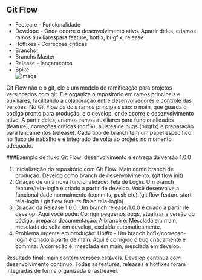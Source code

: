 ## Git Flow


* Fecteare - Funcionalidade
* Develope - Onde ocorre o desenvolvimento ativo. Apartir deles, criamos ramos auxiliarespara feature, hotfix, bugfix, release
* Hotfixes - Correções críticas
* Branchs
* Branchs Master
* Release - lançamentos
* Spike
  <br>
![image](https://github.com/user-attachments/assets/9a7308e4-1518-4d5c-87d1-95e4d3c2d532)




Git Flow não é o git, ele é um modelo de ramificação para projetos versionados com git. Ele organiza o repositório em ramos principais e auxiliares, facilitando a colaboração entre desenvolvedores e controle das versões.
No Git Flow os dois ramos principais são: o main, que guarda o código pronto para produção, e o develop, onde ocorre o desenvolvimento ativo. A partir deles, criamos ramos auxiliares para funcionalidades (feature), correções críticas (hotfix), ajustes de bugs (bugfix) e preparação para lançamentos (release). Cada tipo de branch tem um papel específico no fluxo de trabalho e é integrado de volta ao projeto no momento adequado.
<br>

###Exemplo de fluxo Git Flow: desenvolvimento e entrega da versão 1.0.0
1. Inicialização do repositório com Git Flow. Main como branch de produção. Develop como branch de desenvolvimento. (git flow init)
2. Criação de uma nova funcionalidade: Tela de Login. Um branch feature/tela-login é criado a partir de develop. Você desenvolve a funcionalidade normalmente (commits, push etc).(git flow feature start tela-login / git flow feature finish tela-login)
3. Criação da Release 1.0.0. Um branch release/1.0.0 é criado a partir de develop. Aqui você pode: Corrigir pequenos bugs, atualizar a versão do código, preparar documentação. A branch é: Mesclada em main, mesclada de volta em develop, excluída automaticamente.
4. Problema urgente em produção: Hotfix - Um branch hofix/correcao-login é criado a partir de main. Aqui é corrigido o bug criticamente e commita. A correção é: mesclada em main, mesclada em develop.

Resultado final: main contém versões estáveis. Develop continua com desenvolvimento contínuo. Todas as features, releases e hotfixes foram integradas de forma organizada e rastreável.




